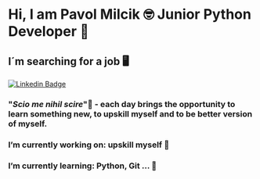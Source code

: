 # Hi, I am Pavol Milcik :nerd_face: Junior Python Developer :snake: 

## I´m searching for a job :desktop_computer:

[![Linkedin Badge](https://img.shields.io/badge/LinkedIn-0077B5?style=for-the-badge&logo=linkedin&logoColor=white)](https://www.linkedin.com/in/pavol-mil%C4%8D%C3%ADk-422794170/)

### "***Scio me nihil scire***"📖 - each day brings the opportunity to learn something new, to upskill myself and to be better version of myself.

### I’m currently working on: upskill myself :brain:
### I’m currently learning: Python, Git ... :battery:
